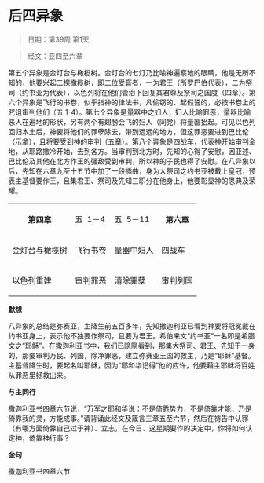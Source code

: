 # 后四异象 

> 日期：第39周 第1天

> 经文：亚四至六章

第五个异象是金灯台与橄榄树。金灯台的七灯乃比喻神遍察地的眼睛，他是无所不知的，他要兴起二棵橄榄树，即二位受膏者，一为君王（所罗巴伯代表），二为祭司（约书亚为代表），以色列将在他们管治下回复其君尊及祭司之国度（四章）。第六个异象是飞行的书卷，似乎指神的律法书，凡偷窃的、起假誓的，必按书卷上的咒诅审判他们（五 1-4）。第七个异象是量器中之妇人，妇人比喻罪恶，量器比喻恶人在遍地的形状，另有两个有翅膀会飞的妇人（同党）将量器抬起。可见以色列回归本土后，神要将他们的罪孽除去，带到远远的地方，但这罪恶要进到巴比伦（示拿），且将要受到神的审判（五章）。第八个异象是四战车，代表神开始审判全地，从耶路撒冷开始，去到各方。当审判到北方时，先知的心得了安慰，因亚述、巴比伦及其他在北方作王的强敌受到审判，所以神的子民也得了安慰。在八异象以后，先知在六章九至十五节中加了一段插曲，身为大祭司之约书亚被戴上皇冠，预表主基督要作王，且集君王、祭司及先知三职分在他身上，他要彰显神的恩典及荣耀。

<table>
 <tbody>
  <tr>
   <th><p>第四章</p></th>
   <td><p>五&nbsp;&nbsp;1－4</p></td>
   <td><p>五&nbsp;&nbsp;5－11</p></td>
   <th><p>第六章</p></th>
  </tr>
  <tr>
   <td><p>金灯台与橄榄树</p></td>
   <td><p>飞行书卷</p></td>
   <td><p>量器中妇人</p></td>
   <td><p>四战车</p></td>
  </tr>
  <tr>
   <td><p>以色列重建</p></td>
   <td><p>审判罪恶</p></td>
   <td><p>清除罪孽</p></td>
   <td><p>审判列国</p></td>
  </tr>
 </tbody>
</table>

**默想**

八异象的总结是弥赛亚，主降生前五百多年，先知撒迦利亚已看到神要将冠冕戴在约书亚身上，表示他不独要作祭司，且要为君王。希伯来文“约书亚”一名即是希腊文之“耶稣”。在撒迦利亚书中，我们已隐隐看到，那集大祭司、君王、先知于一身的，那要审判万民、列国，除净罪恶，建立弥赛亚王国的救主，乃是“耶稣”基督。主基督降生时，要起名叫耶稣，因为“耶和华记得”他的应许，他要藉主耶稣将百姓从罪恶里拯救出来。

**与主同行**

撒迦利亚书四章六节说，“万军之耶和华说：不是倚靠势力，不是倚靠才能，乃是倚靠我的灵，方能成事。”请背诵此经文及箴言三章五至六节，然后在祷告中认罪（有哪方面倚靠自己过于神）、立志，在今日、这星期要作的决定中，你将如何认定神，倚靠神行事？

**金句**

撒迦利亚书四章六节



